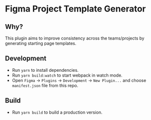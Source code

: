 # Figma Project Template Generator

## Why?
This plugin aims to improve consistency across the teams/projects by generating starting page templates.

## Development
- Run `yarn` to install dependencies.
- Run `yarn build:watch` to start webpack in watch mode.
- Open `Figma` -> `Plugins` -> `Development` -> `New Plugin...` and choose `manifest.json` file from this repo.

## Build
- Run `yarn build` to build a production version.